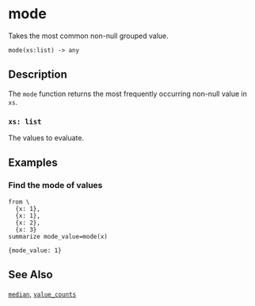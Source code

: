 # mode

Takes the most common non-null grouped value.

```tql
mode(xs:list) -> any
```

## Description

The `mode` function returns the most frequently occurring non-null value in
`xs`.

### `xs: list`

The values to evaluate.

## Examples

### Find the mode of values

```tql
from \
  {x: 1},
  {x: 1},
  {x: 2},
  {x: 3}
summarize mode_value=mode(x)
```

```tql
{mode_value: 1}
```

## See Also

[`median`](median.md), [`value_counts`](value_counts.md)
